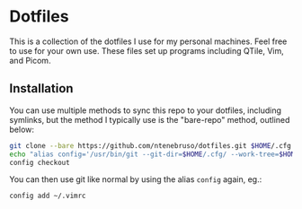 # Dotfiles

This is a collection of the dotfiles I use for my personal machines. Feel free to use for your own use. These files set up programs including QTile, Vim, and Picom.

## Installation

You can use multiple methods to sync this repo to your dotfiles, including symlinks, but the method I typically use is the "bare-repo" method, outlined below:

```sh
git clone --bare https://github.com/ntenebruso/dotfiles.git $HOME/.cfg
echo "alias config='/usr/bin/git --git-dir=$HOME/.cfg/ --work-tree=$HOME'"
config checkout
```

You can then use git like normal by using the alias `config` again, eg.:

```sh
config add ~/.vimrc
```
